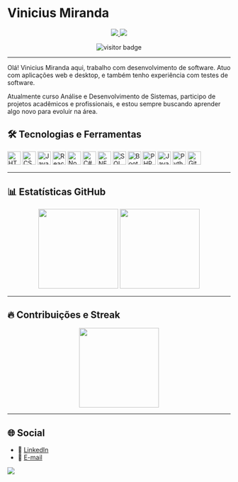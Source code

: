 # Vinicius Miranda

<p align="center">
  <a href="https://www.linkedin.com/in/vinicius-miranda-43b731260" target="_blank">
    <img src="https://img.shields.io/badge/LinkedIn-%230077B5.svg?style=for-the-badge&logo=linkedin&logoColor=white"/>
  </a>
  <a href="mailto:viniciusdeventer@gmail.com" target="_blank">
    <img src="https://img.shields.io/badge/Email-D14836?style=for-the-badge&logo=gmail&logoColor=white" />
  </a>
</p>

<p align="center">
  <img src="https://visitor-badge.laobi.icu/badge?page_id=viniciusdeventer.viniciusdeventer" alt="visitor badge"/>
</p>

---

Olá! Vinicius Miranda aqui, trabalho com desenvolvimento de software. Atuo com aplicações web e desktop, e também tenho experiência com testes de software.

Atualmente curso Análise e Desenvolvimento de Sistemas, participo de projetos acadêmicos e profissionais, e estou sempre buscando aprender algo novo para evoluir na área.

## 🛠️ Tecnologias e Ferramentas

<div align="left">
  <img src="https://cdn.jsdelivr.net/gh/devicons/devicon/icons/html5/html5-original.svg" title="HTML" width="30px"/>
  <img src="https://cdn.jsdelivr.net/gh/devicons/devicon/icons/css3/css3-original.svg" title="CSS" width="30px"/>
  <img src="https://cdn.jsdelivr.net/gh/devicons/devicon/icons/javascript/javascript-original.svg" title="JavaScript" width="30px"/>
  <img src="https://cdn.jsdelivr.net/gh/devicons/devicon/icons/react/react-original.svg" title="React" width="30px"/>
  <img src="https://cdn.jsdelivr.net/gh/devicons/devicon/icons/nodejs/nodejs-original.svg" title="Node.js" width="30px"/>
  <img src="https://cdn.jsdelivr.net/gh/devicons/devicon/icons/csharp/csharp-original.svg" title="C#" width="30px"/>
  <img src="https://cdn.jsdelivr.net/gh/devicons/devicon/icons/dot-net/dot-net-original.svg" title=".NET" width="30px"/>
  <img src="https://cdn.jsdelivr.net/gh/devicons/devicon/icons/microsoftsqlserver/microsoftsqlserver-plain.svg" title="SQL Server" width="30px"/>
  <img src="https://cdn.jsdelivr.net/gh/devicons/devicon/icons/bootstrap/bootstrap-original.svg" title="Bootstrap" width="30px"/>
  <img src="https://cdn.jsdelivr.net/gh/devicons/devicon/icons/php/php-original.svg" title="PHP" width="30px"/>
  <img src="https://cdn.jsdelivr.net/gh/devicons/devicon/icons/java/java-original.svg" title="Java" width="30px"/>
  <img src="https://cdn.jsdelivr.net/gh/devicons/devicon/icons/python/python-original.svg" title="Python" width="30px"/>
  <img src="https://cdn.jsdelivr.net/gh/devicons/devicon/icons/git/git-original.svg" title="Git" width="30px"/>
</div>

---

## 📊 Estatísticas GitHub

<div align="center">
  <img src="https://github-readme-stats.vercel.app/api?username=viniciusdeventer&theme=tokyonight&show_icons=true&hide_border=true&locale=pt-br" height="180"/>
  <img src="https://github-readme-stats.vercel.app/api/top-langs/?username=viniciusdeventer&theme=tokyonight&layout=compact&langs_count=10&hide_border=true" height="180"/>
</div>

---

## 🔥 Contribuições e Streak

<div align="center">
  <img src="https://nirzak-streak-stats.vercel.app/?user=viniciusdeventer&theme=tokyonight&hide_border=true" height="180"/>
</div>

---

## 🌐 Social

- 💼 [LinkedIn](https://www.linkedin.com/in/vinicius-miranda-43b731260)
- 📧 [E-mail](mailto:viniciusdeventer@gmail.com)

[![](https://visitcount.itsvg.in/api?id=viniciusdeventer&icon=0&color=0)](https://visitcount.itsvg.in)
